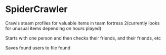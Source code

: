 SpiderCrawler
=============

Crawls steam profiles for valuable items in team fortress 2(currently looks for unusual items depending on hours played)

Starts with one person and then checks their friends, and their friends, etc

Saves found users to file found
